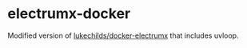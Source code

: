 # electrumx-docker

Modified version of [lukechilds/docker-electrumx](https://github.com/lukechilds/docker-electrumx) that includes uvloop.
